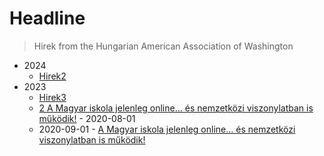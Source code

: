 # Headline

> Hirek from the Hungarian American Association of Washington


- 2024
  - [Hirek2](2024/page2/page.md)
- 2023
  - [Hirek3](2023/page1/page.md)
  - [2 A Magyar iskola jelenleg online… és nemzetközi viszonylatban is működik!](2023/page2/page.md) - 2020-08-01
  - 2020-09-01 - [A Magyar iskola jelenleg online… és nemzetközi viszonylatban is működik!](2023/page1/page.md)
